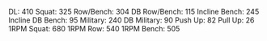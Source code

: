 DL: 410
 Squat: 325
 Row/Bench: 304
 DB Row/Bench: 115
 Incline Bench: 245
 Incline DB Bench: 95
 Military: 240
 DB Military: 90
 Push Up: 82
 Pull Up: 26
 1RPM Squat: 680
 1RPM Row: 540
 1RPM Bench: 505
